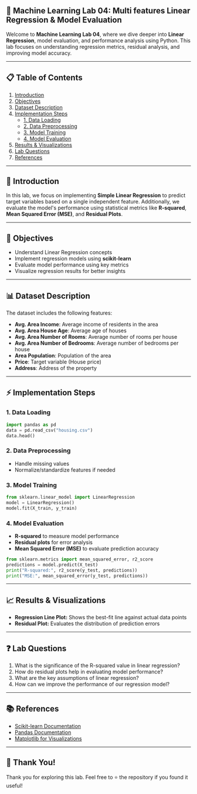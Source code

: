 ## 🧠 Machine Learning Lab 04: Multi features Linear Regression & Model Evaluation

Welcome to **Machine Learning Lab 04**, where we dive deeper into **Linear Regression**, model evaluation, and performance analysis using Python. This lab focuses on understanding regression metrics, residual analysis, and improving model accuracy.

---

## 📋 Table of Contents
1. [Introduction](#introduction)
2. [Objectives](#objectives)
3. [Dataset Description](#dataset-description)
4. [Implementation Steps](#implementation-steps)
    - [1. Data Loading](#1-data-loading)
    - [2. Data Preprocessing](#2-data-preprocessing)
    - [3. Model Training](#3-model-training)
    - [4. Model Evaluation](#4-model-evaluation)
5. [Results & Visualizations](#results--visualizations)
6. [Lab Questions](#lab-questions)
7. [References](#references)

---

## 📌 Introduction
In this lab, we focus on implementing **Simple Linear Regression** to predict target variables based on a single independent feature. Additionally, we evaluate the model's performance using statistical metrics like **R-squared**, **Mean Squared Error (MSE)**, and **Residual Plots**.

---

## 🎯 Objectives
- Understand Linear Regression concepts
- Implement regression models using **scikit-learn**
- Evaluate model performance using key metrics
- Visualize regression results for better insights

---

## 📊 Dataset Description
The dataset includes the following features:
- **Avg. Area Income**: Average income of residents in the area
- **Avg. Area House Age**: Average age of houses
- **Avg. Area Number of Rooms**: Average number of rooms per house
- **Avg. Area Number of Bedrooms**: Average number of bedrooms per house
- **Area Population**: Population of the area
- **Price**: Target variable (House price)
- **Address**: Address of the property

---

## ⚡ Implementation Steps

### 1. Data Loading
```python
import pandas as pd
data = pd.read_csv("housing.csv")
data.head()
```

### 2. Data Preprocessing
- Handle missing values
- Normalize/standardize features if needed

### 3. Model Training
```python
from sklearn.linear_model import LinearRegression
model = LinearRegression()
model.fit(X_train, y_train)
```

### 4. Model Evaluation
- **R-squared** to measure model performance
- **Residual plots** for error analysis
- **Mean Squared Error (MSE)** to evaluate prediction accuracy

```python
from sklearn.metrics import mean_squared_error, r2_score
predictions = model.predict(X_test)
print("R-squared:", r2_score(y_test, predictions))
print("MSE:", mean_squared_error(y_test, predictions))
```

---

## 📈 Results & Visualizations
- **Regression Line Plot:** Shows the best-fit line against actual data points
- **Residual Plot:** Evaluates the distribution of prediction errors


---

## ❓ Lab Questions
1. What is the significance of the R-squared value in linear regression?
2. How do residual plots help in evaluating model performance?
3. What are the key assumptions of linear regression?
4. How can we improve the performance of our regression model?

---

## 📚 References
- [Scikit-learn Documentation](https://scikit-learn.org/stable/modules/linear_model.html)
- [Pandas Documentation](https://pandas.pydata.org/docs/)
- [Matplotlib for Visualizations](https://matplotlib.org/stable/contents.html)

---

## 🙌 Thank You!
Thank you for exploring this lab. Feel free to ⭐ the repository if you found it useful!


